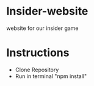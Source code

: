 # Insider-website
website for our insider game

# Instructions
  - Clone Repository
  - Run in terminal "npm install"
